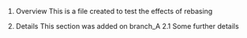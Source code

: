 1. Overview
This is a file created to test the effects of rebasing

2. Details
   This section was added on branch_A
2.1 Some further details
